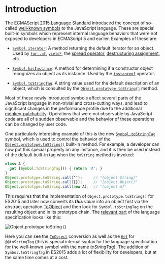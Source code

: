 # Introduction

The [ECMAScript 2015 Language Standard](http://ecma-international.org/ecma-262/6.0/) introduced the concept of so-called [well-known symbols](https://developer.mozilla.org/en/docs/Web/JavaScript/Reference/Global_Objects/Symbol#Well-known_symbols) to the JavaScript language. These are special built-in symbols which represent internal language behaviors that were not exposed to developers in ECMAScript 5 and earlier. Examples of these are:

* [`Symbol.iterator`](https://developer.mozilla.org/en-US/docs/Web/JavaScript/Reference/Global_Objects/Symbol/iterator): A method returning the default iterator for an object. Used by [`for..of`](https://developer.mozilla.org/en-US/docs/Web/JavaScript/Reference/Statements/for...of), [`yield*`](https://developer.mozilla.org/en-US/docs/Web/JavaScript/Reference/Operators/yield*), the [spread operator](https://developer.mozilla.org/en-US/docs/Web/JavaScript/Reference/Operators/Spread_operator), [destructuring assignment](https://developer.mozilla.org/en-US/docs/Web/JavaScript/Reference/Operators/Destructuring_assignment), etc.

* [`Symbol.hasInstance`](https://developer.mozilla.org/en-US/docs/Web/JavaScript/Reference/Global_Objects/Symbol/hasInstance): A method for determining if a constructor object recognizes an object as its instance. Used by the [`instanceof`](https://developer.mozilla.org/en-US/docs/Web/JavaScript/Reference/Operators/instanceof) operator.

* [`Symbol.toStringTag`](https://developer.mozilla.org/en-US/docs/Web/JavaScript/Reference/Global_Objects/Symbol/toStringTag): A string value used for the default description of an object, which is consulted by the [`Object.prototype.toString()`](https://developer.mozilla.org/en-US/docs/Web/JavaScript/Reference/Global_Objects/Object/toString) method.

Most of these newly introduced symbols affect several parts of the JavaScript language in non-trivial and cross-cutting ways, and lead to significant changes in the performance profile due to the additional [monkey-patchability](https://en.wikipedia.org/wiki/Monkey_patch). Operations that were not observable by JavaScript code are all of a sudden observable and the behavior of these operations can be changed by user code.

One particularly interesting example of this is the new [`Symbol.toStringTag`](https://developer.mozilla.org/en-US/docs/Web/JavaScript/Reference/Global_Objects/Symbol/toStringTag) symbol, which is used to control the behavior of the [`Object.prototype.toString()`](https://developer.mozilla.org/en-US/docs/Web/JavaScript/Reference/Global_Objects/Object/toString) built-in method. For example, a developer can now put this special property on any instance, and it is then be used instead of the default built-in tag when the `toString` method is invoked:

```javascript
class A {
  get [Symbol.toStringTag]() { return 'A'; }
}
Object.prototype.toString.call(‘’);     // "[object String]"
Object.prototype.toString.call({});     // "[object Object]"
Object.prototype.toString.call(new A);  // "[object A]"
```

This requires that the implementation of `Object.prototype.toString()` for ES2015 and later now converts its **_this_** *value* into an object first via the abstract operation [ToObject](https://tc39.github.io/ecma262/#sec-toobject) and then look for `Symbol.toStringTag` on the resulting object and in its prototype chain. The [relevant part](https://tc39.github.io/ecma262/#sec-object.prototype.tostring) of the language specification looks like this:

![Object.prototype.toString ()][1]

Here you can see the [`ToObject`](https://tc39.github.io/ecma262/#sec-toobject) conversion as well as the [`Get`](https://tc39.github.io/ecma262/#sec-get-o-p) for `@@toStringTag` (this is special internal syntax for the language specification for the well-known symbol with the name *toStringTag*). The addition of `Symbol.toStringTag` in ES2015 adds a lot of flexibility for developers, but at the same time comes at a cost.

  [1]: https://s3.amazonaws.com/images.ponyfoo.com/uploads/object-prototype-tostring-8d733121570a47d4ae2132c85a59f36f.png "object-prototype-tostring.png"
